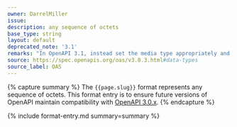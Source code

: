 ```yaml
---
owner: DarrelMiller
issue: 
description: any sequence of octets
base_type: string
layout: default
deprecated_note: '3.1'
remarks: "In OpenAPI 3.1, instead set the media type appropriately and do not use a schema property. Note that only complete HTTP message bodies or complete parts in a multipart media type can accommodate binary data. JSON strings and URL path components cannot."
source: https://spec.openapis.org/oas/v3.0.3.html#data-types
source_label: OAS
---
```


{% capture summary %}
The `{{page.slug}}` format represents any sequence of octets. This format entry is to ensure future versions of OpenAPI maintain compatibility with [OpenAPI 3.0.x](https://spec.openapis.org/oas/v3.0.0).
{% endcapture %}

{% include format-entry.md summary=summary %}
